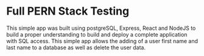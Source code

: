 # Full PERN Stack Testing

This simple app was built using postgreSQL, Express, React and NodeJS to build a proper understanding to build and deploy a complete application with SQL access. This simple app allows the adding of a user first name and last name to a database as well as delete the user data.

